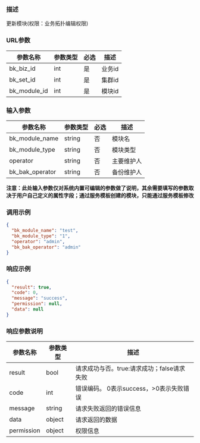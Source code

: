 ### 描述

更新模块(权限：业务拓扑编辑权限)

### URL参数

| 参数名称         | 参数类型 | 必选 | 描述   |
|--------------|------|----|------|
| bk_biz_id    | int  | 是  | 业务id |
| bk_set_id    | int  | 是  | 集群id |
| bk_module_id | int  | 是  | 模块id |

### 输入参数

| 参数名称            | 参数类型   | 必选 | 描述    |
|-----------------|--------|----|-------|
| bk_module_name  | string | 否  | 模块名   |
| bk_module_type  | string | 否  | 模块类型  |
| operator        | string | 否  | 主要维护人 |
| bk_bak_operator | string | 否  | 备份维护人 |

**注意：此处输入参数仅对系统内置可编辑的参数做了说明，其余需要填写的参数取决于用户自己定义的属性字段；通过服务模板创建的模块，只能通过服务模板修改**

### 调用示例

```json
{
  "bk_module_name": "test",
  "bk_module_type": "1",
  "operator": "admin",
  "bk_bak_operator": "admin"
}
```

### 响应示例

```json
{
  "result": true,
  "code": 0,
  "message": "success",
  "permission": null,
  "data": null
}
```

### 响应参数说明

| 参数名称       | 参数类型   | 描述                         |
|------------|--------|----------------------------|
| result     | bool   | 请求成功与否。true:请求成功；false请求失败 |
| code       | int    | 错误编码。 0表示success，>0表示失败错误  |
| message    | string | 请求失败返回的错误信息                |
| data       | object | 请求返回的数据                    |
| permission | object | 权限信息                       |
